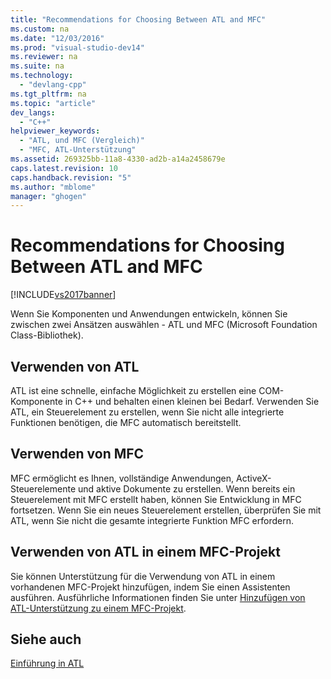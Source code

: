 ```yaml
---
title: "Recommendations for Choosing Between ATL and MFC"
ms.custom: na
ms.date: "12/03/2016"
ms.prod: "visual-studio-dev14"
ms.reviewer: na
ms.suite: na
ms.technology: 
  - "devlang-cpp"
ms.tgt_pltfrm: na
ms.topic: "article"
dev_langs: 
  - "C++"
helpviewer_keywords: 
  - "ATL, und MFC (Vergleich)"
  - "MFC, ATL-Unterstützung"
ms.assetid: 269325bb-11a8-4330-ad2b-a14a2458679e
caps.latest.revision: 10
caps.handback.revision: "5"
ms.author: "mblome"
manager: "ghogen"
---
```

# Recommendations for Choosing Between ATL and MFC
[!INCLUDE[vs2017banner](../assembler/inline/includes/vs2017banner.md)]

Wenn Sie Komponenten und Anwendungen entwickeln, können Sie zwischen zwei Ansätzen auswählen \- ATL und MFC \(Microsoft Foundation Class\-Bibliothek\).  
  
## Verwenden von ATL  
 ATL ist eine schnelle, einfache Möglichkeit zu erstellen eine COM\-Komponente in C\+\+ und behalten einen kleinen bei Bedarf.  Verwenden Sie ATL, ein Steuerelement zu erstellen, wenn Sie nicht alle integrierte Funktionen benötigen, die MFC automatisch bereitstellt.  
  
## Verwenden von MFC  
 MFC ermöglicht es Ihnen, vollständige Anwendungen, ActiveX\-Steuerelemente und aktive Dokumente zu erstellen.  Wenn bereits ein Steuerelement mit MFC erstellt haben, können Sie Entwicklung in MFC fortsetzen.  Wenn Sie ein neues Steuerelement erstellen, überprüfen Sie mit ATL, wenn Sie nicht die gesamte integrierte Funktion MFC erfordern.  
  
## Verwenden von ATL in einem MFC\-Projekt  
 Sie können Unterstützung für die Verwendung von ATL in einem vorhandenen MFC\-Projekt hinzufügen, indem Sie einen Assistenten ausführen.  Ausführliche Informationen finden Sie unter [Hinzufügen von ATL\-Unterstützung zu einem MFC\-Projekt](../mfc/reference/adding-atl-support-to-your-mfc-project.md).  
  
## Siehe auch  
 [Einführung in ATL](../atl/introduction-to-atl.md)